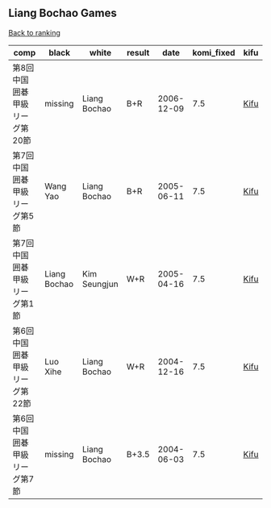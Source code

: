 ## Liang Bochao Games

[Back to ranking](index.md)




| **comp** | **black** | **white** | **result** | **date** | **komi_fixed** | **kifu** | 
| --- | --- | --- | --- | --- | --- | --- |
| 第8回中国囲碁甲級リーグ第20節 | missing | Liang Bochao | B+R | 2006-12-09 | 7.5 | [Kifu](https://kifudepot.net/kifucontents.php?id=0vPJ6BPl6IG4vjHabObOKw%3D%3D) | 
| 第7回中国囲碁甲級リーグ第5節 | Wang Yao | Liang Bochao | B+R | 2005-06-11 | 7.5 | [Kifu](https://kifudepot.net/kifucontents.php?id=niiwWiVe5SJGb4e6rvSyPw%3D%3D) | 
| 第7回中国囲碁甲級リーグ第1節 | Liang Bochao | Kim Seungjun | W+R | 2005-04-16 | 7.5 | [Kifu](https://kifudepot.net/kifucontents.php?id=3r2YCNPbm10yOC4juZ%2FwNQ%3D%3D) | 
| 第6回中国囲碁甲級リーグ第22節 | Luo Xihe | Liang Bochao | W+R | 2004-12-16 | 7.5 | [Kifu](https://kifudepot.net/kifucontents.php?id=qHm9UQRyxOXsnRdFyuvUvQ%3D%3D) | 
| 第6回中国囲碁甲級リーグ第7節 | missing | Liang Bochao | B+3.5 | 2004-06-03 | 7.5 | [Kifu](https://kifudepot.net/kifucontents.php?id=e60%2FamkxxTMZHeu1p%2FJ%2BGw%3D%3D) |




